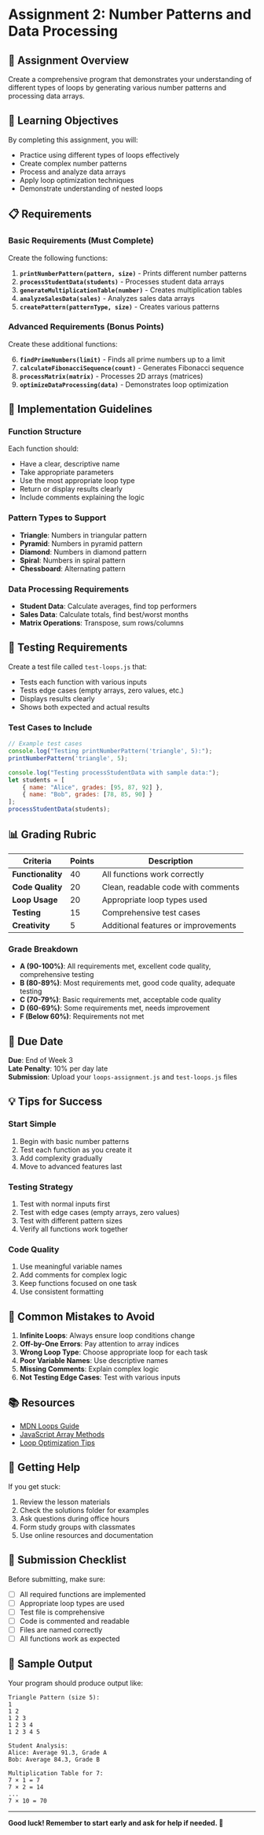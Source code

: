 # Assignment 2: Number Patterns and Data Processing

## 📝 Assignment Overview

Create a comprehensive program that demonstrates your understanding of different types of loops by generating various number patterns and processing data arrays.

## 🎯 Learning Objectives

By completing this assignment, you will:
- Practice using different types of loops effectively
- Create complex number patterns
- Process and analyze data arrays
- Apply loop optimization techniques
- Demonstrate understanding of nested loops

## 📋 Requirements

### Basic Requirements (Must Complete)
Create the following functions:

1. **`printNumberPattern(pattern, size)`** - Prints different number patterns
2. **`processStudentData(students)`** - Processes student data arrays
3. **`generateMultiplicationTable(number)`** - Creates multiplication tables
4. **`analyzeSalesData(sales)`** - Analyzes sales data arrays
5. **`createPattern(patternType, size)`** - Creates various patterns

### Advanced Requirements (Bonus Points)
Create these additional functions:

6. **`findPrimeNumbers(limit)`** - Finds all prime numbers up to a limit
7. **`calculateFibonacciSequence(count)`** - Generates Fibonacci sequence
8. **`processMatrix(matrix)`** - Processes 2D arrays (matrices)
9. **`optimizeDataProcessing(data)`** - Demonstrates loop optimization

## 📝 Implementation Guidelines

### Function Structure
Each function should:
- Have a clear, descriptive name
- Take appropriate parameters
- Use the most appropriate loop type
- Return or display results clearly
- Include comments explaining the logic

### Pattern Types to Support
- **Triangle**: Numbers in triangular pattern
- **Pyramid**: Numbers in pyramid pattern
- **Diamond**: Numbers in diamond pattern
- **Spiral**: Numbers in spiral pattern
- **Chessboard**: Alternating pattern

### Data Processing Requirements
- **Student Data**: Calculate averages, find top performers
- **Sales Data**: Calculate totals, find best/worst months
- **Matrix Operations**: Transpose, sum rows/columns

## 🧪 Testing Requirements

Create a test file called `test-loops.js` that:
- Tests each function with various inputs
- Tests edge cases (empty arrays, zero values, etc.)
- Displays results clearly
- Shows both expected and actual results

### Test Cases to Include
```javascript
// Example test cases
console.log("Testing printNumberPattern('triangle', 5):");
printNumberPattern('triangle', 5);

console.log("Testing processStudentData with sample data:");
let students = [
    { name: "Alice", grades: [95, 87, 92] },
    { name: "Bob", grades: [78, 85, 90] }
];
processStudentData(students);
```

## 📊 Grading Rubric

| Criteria | Points | Description |
|----------|--------|-------------|
| **Functionality** | 40 | All functions work correctly |
| **Code Quality** | 20 | Clean, readable code with comments |
| **Loop Usage** | 20 | Appropriate loop types used |
| **Testing** | 15 | Comprehensive test cases |
| **Creativity** | 5 | Additional features or improvements |

### Grade Breakdown
- **A (90-100%)**: All requirements met, excellent code quality, comprehensive testing
- **B (80-89%)**: Most requirements met, good code quality, adequate testing
- **C (70-79%)**: Basic requirements met, acceptable code quality
- **D (60-69%)**: Some requirements met, needs improvement
- **F (Below 60%)**: Requirements not met

## 📅 Due Date

**Due**: End of Week 3  
**Late Penalty**: 10% per day late  
**Submission**: Upload your `loops-assignment.js` and `test-loops.js` files

## 💡 Tips for Success

### Start Simple
1. Begin with basic number patterns
2. Test each function as you create it
3. Add complexity gradually
4. Move to advanced features last

### Testing Strategy
1. Test with normal inputs first
2. Test with edge cases (empty arrays, zero values)
3. Test with different pattern sizes
4. Verify all functions work together

### Code Quality
1. Use meaningful variable names
2. Add comments for complex logic
3. Keep functions focused on one task
4. Use consistent formatting

## 🚨 Common Mistakes to Avoid

1. **Infinite Loops**: Always ensure loop conditions change
2. **Off-by-One Errors**: Pay attention to array indices
3. **Wrong Loop Type**: Choose appropriate loop for each task
4. **Poor Variable Names**: Use descriptive names
5. **Missing Comments**: Explain complex logic
6. **Not Testing Edge Cases**: Test with various inputs

## 📚 Resources

- [MDN Loops Guide](https://developer.mozilla.org/en-US/docs/Web/JavaScript/Guide/Loops_and_iteration)
- [JavaScript Array Methods](https://developer.mozilla.org/en-US/docs/Web/JavaScript/Reference/Global_Objects/Array)
- [Loop Optimization Tips](https://developer.mozilla.org/en-US/docs/Web/JavaScript/Guide/Loops_and_iteration#for...of_statement)

## 🤝 Getting Help

If you get stuck:
1. Review the lesson materials
2. Check the solutions folder for examples
3. Ask questions during office hours
4. Form study groups with classmates
5. Use online resources and documentation

## 📝 Submission Checklist

Before submitting, make sure:
- [ ] All required functions are implemented
- [ ] Appropriate loop types are used
- [ ] Test file is comprehensive
- [ ] Code is commented and readable
- [ ] Files are named correctly
- [ ] All functions work as expected

## 🎯 Sample Output

Your program should produce output like:
```
Triangle Pattern (size 5):
1
1 2
1 2 3
1 2 3 4
1 2 3 4 5

Student Analysis:
Alice: Average 91.3, Grade A
Bob: Average 84.3, Grade B

Multiplication Table for 7:
7 × 1 = 7
7 × 2 = 14
...
7 × 10 = 70
```

---

**Good luck! Remember to start early and ask for help if needed. 🔄**
